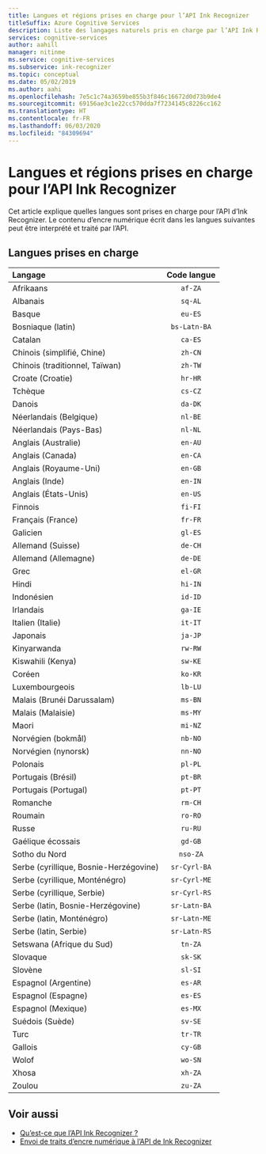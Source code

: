 ```yaml
---
title: Langues et régions prises en charge pour l’API Ink Recognizer
titleSuffix: Azure Cognitive Services
description: Liste des langages naturels pris en charge par l’API Ink Recognizer.
services: cognitive-services
author: aahill
manager: nitinme
ms.service: cognitive-services
ms.subservice: ink-recognizer
ms.topic: conceptual
ms.date: 05/02/2019
ms.author: aahi
ms.openlocfilehash: 7e5c1c74a3659be855b3f846c16672d0d73b9de4
ms.sourcegitcommit: 69156ae3c1e22cc570dda7f7234145c8226cc162
ms.translationtype: HT
ms.contentlocale: fr-FR
ms.lasthandoff: 06/03/2020
ms.locfileid: "84309694"
---
```

# <a name="language-and-region-support-for-the-ink-recognizer-api"></a>Langues et régions prises en charge pour l’API Ink Recognizer

Cet article explique quelles langues sont prises en charge pour l’API d’Ink Recognizer. Le contenu d’encre numérique écrit dans les langues suivantes peut être interprété et traité par l’API.

## <a name="supported-languages"></a>Langues prises en charge

| Langage                                   | Code langue   |
|:-------------------------------------------|:---------------:|
| Afrikaans                                  |    `af-ZA`      |
| Albanais                                   |     `sq-AL`     |
| Basque                                     |     `eu-ES`     |
| Bosniaque (latin)                            | `bs-Latn-BA`    |
| Catalan                                    |     `ca-ES`     |
| Chinois (simplifié, Chine)                |     `zh-CN`     |
| Chinois (traditionnel, Taïwan)              |     `zh-TW`     |
| Croate (Croatie)                         |     `hr-HR`     |
| Tchèque                                      |     `cs-CZ`     |
| Danois                                     |     `da-DK`     |
| Néerlandais (Belgique)                            |     `nl-BE`     |
| Néerlandais (Pays-Bas)                        |     `nl-NL`     |
| Anglais (Australie)                        |     `en-AU`     |
| Anglais (Canada)                           |     `en-CA`     |
| Anglais (Royaume-Uni)                   |     `en-GB`     |
| Anglais (Inde)                            |     `en-IN`     |
| Anglais (États-Unis)                    |     `en-US`     |
| Finnois                                    |     `fi-FI`     |
| Français (France)                            |     `fr-FR`     |
| Galicien                                   |     `gl-ES`     |
| Allemand (Suisse)                      |     `de-CH`     |
| Allemand (Allemagne)                           |     `de-DE`     |
| Grec                                      |     `el-GR`     |
| Hindi                                      |     `hi-IN`     |
| Indonésien                                 |     `id-ID`     |
| Irlandais                                      |     `ga-IE`     |
| Italien (Italie)                            |     `it-IT`     |
| Japonais                                   |     `ja-JP`     |
| Kinyarwanda                                |     `rw-RW`     |
| Kiswahili (Kenya)                          |     `sw-KE`     |
| Coréen                                     |     `ko-KR`     |
| Luxembourgeois                              |     `lb-LU`     |
| Malais (Brunéi Darussalam)                  |     `ms-BN`     |
| Malais (Malaisie)                           |     `ms-MY`     |
| Maori                                      |     `mi-NZ`     |
| Norvégien (bokmål)                         |     `nb-NO`     |
| Norvégien (nynorsk)                        |     `nn-NO`     |
| Polonais                                     |     `pl-PL`     |
| Portugais (Brésil)                        |     `pt-BR`     |
| Portugais (Portugal)                      |     `pt-PT`     |
| Romanche                                    |     `rm-CH`     |
| Roumain                                   |     `ro-RO`     |
| Russe                                    |     `ru-RU`     |
| Gaélique écossais                            |     `gd-GB`     |
| Sotho du Nord                           |    `nso-ZA`     |
| Serbe (cyrillique, Bosnie-Herzégovine) |  `sr-Cyrl-BA`   |
| Serbe (cyrillique, Monténégro)             |  `sr-Cyrl-ME`   |
| Serbe (cyrillique, Serbie)                 |  `sr-Cyrl-RS`   |
| Serbe (latin, Bosnie-Herzégovine)    |  `sr-Latn-BA`   |
| Serbe (latin, Monténégro)                |  `sr-Latn-ME`   |
| Serbe (latin, Serbie)                    |  `sr-Latn-RS`   |
| Setswana (Afrique du Sud)                    |     `tn-ZA`     |
| Slovaque                                     |     `sk-SK`     |
| Slovène                                  |     `sl-SI`     |
| Espagnol (Argentine)                        |     `es-AR`     |
| Espagnol (Espagne)                            |     `es-ES`     |
| Espagnol (Mexique)                           |     `es-MX`     |
| Suédois (Suède)                           |     `sv-SE`     |
| Turc                                    |     `tr-TR`     |
| Gallois                                      |     `cy-GB`     |
| Wolof                                      |     `wo-SN`     |
| Xhosa                                      |     `xh-ZA`     |
| Zoulou                                       |     `zu-ZA`     |

## <a name="see-also"></a>Voir aussi

* [Qu’est-ce que l’API Ink Recognizer ?](overview.md)
* [Envoi de traits d’encre numérique à l’API de Ink Recognizer](concepts/send-ink-data.md)